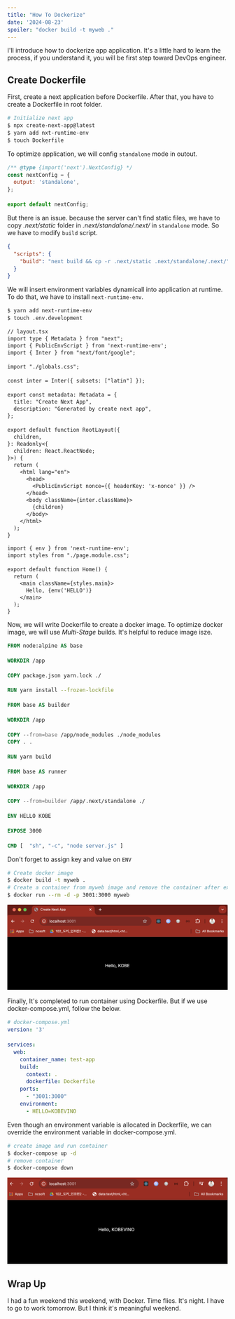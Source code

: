 ```yaml
---
title: "How To Dockerize"
date: '2024-08-23'
spoiler: "docker build -t myweb ."
---
```


I'll introduce how to dockerize app application. It's a little hard to learn the process, if you understand it, you will be first step toward DevOps engineer.

## Create Dockerfile

First, create a next application before Dockerfile. After that, you have to create a Dockerfile in root folder.

```sh
# Initialize next app
$ npx create-next-app@latest
$ yarn add nxt-runtime-env
$ touch Dockerfile
```

To optimize application, we will config `standalone` mode in outout.

```js /standalone/#green
/** @type {import('next').NextConfig} */
const nextConfig = {
  output: 'standalone',
};

export default nextConfig;
```

But there is an issue. because the server can't find static files, we have to copy *.next/static* folder in *.next/standalone/.next/* in `standalone` mode. So we have to modify `build` script.

```json {3}
{
  "scripts": {
    "build": "next build && cp -r .next/static .next/standalone/.next/",
  }
}
```

We will insert environment variables dynamicall into application at runtime. To do that, we have to install `next-runtime-env`.

```sh
$ yarn add next-runtime-env
$ touch .env.development
```

```tsx {3} {23}
// layout.tsx
import type { Metadata } from "next";
import { PublicEnvScript } from 'next-runtime-env';
import { Inter } from "next/font/google";

import "./globals.css";

const inter = Inter({ subsets: ["latin"] });

export const metadata: Metadata = {
  title: "Create Next App",
  description: "Generated by create next app",
};

export default function RootLayout({
  children,
}: Readonly<{
  children: React.ReactNode;
}>) {
  return (
    <html lang="en">
      <head>
        <PublicEnvScript nonce={{ headerKey: 'x-nonce' }} />
      </head>
      <body className={inter.className}>
        {children}
      </body>
    </html>
  );
}
```

```tsx {1} {7}
import { env } from 'next-runtime-env';
import styles from "./page.module.css";

export default function Home() {
  return (
    <main className={styles.main}>
      Hello, {env('HELLO')}
    </main>
  );
}
```

Now, we will write Dockerfile to create a docker image. To optimize docker image, we will use *Multi-Stage* builds. It's helpful to reduce image isze.

```dockerfile {1} {9} {18} /ENV/#green
FROM node:alpine AS base

WORKDIR /app

COPY package.json yarn.lock ./

RUN yarn install --frozen-lockfile

FROM base AS builder

WORKDIR /app

COPY --from=base /app/node_modules ./node_modules
COPY . .

RUN yarn build

FROM base AS runner

WORKDIR /app

COPY --from=builder /app/.next/standalone ./

ENV HELLO KOBE

EXPOSE 3000

CMD [  "sh", "-c", "node server.js" ]
```

Don't forget to assign key and value on `ENV`

```sh
# Create docker image
$ docker build -t myweb .
# Create a container from myweb image and remove the container after exit from the container.
$ docker run --rm -d -p 3001:3000 myweb
```

![running container](./how-to-dockerize/running-container.png)

Finally, It's completed to run container using Dockerfile. But if we use docker-compose.yml, follow the below.

```yml {9}
# docker-compose.yml
version: '3'

services:
  web:
    container_name: test-app
    build:
      context: .
      dockerfile: Dockerfile
    ports:
      - "3001:3000"
    environment:
      - HELLO=KOBEVINO
```

Even though an environment variable is allocated in Dockerfile, we can override the environment variable in docker-compose.yml.

```sh
# create image and run container
$ docker-compose up -d
# remove container
$ docker-compose down
```

![running container](./how-to-dockerize/running-container-2.png)

## Wrap Up

I had a fun weekend this weekend, with Docker. Time flies. It's night. I have to go to work tomorrow. But I think it's meaningful weekend.